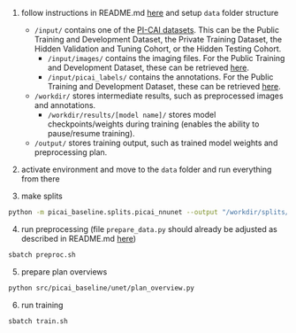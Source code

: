 1) follow instructions in README.md [here](https://github.com/DIAGNijmegen/picai_baseline) and setup `data` folder structure

    - `/input/` contains one of the [PI-CAI datasets](https://pi-cai.grand-challenge.org/DATA/). This can be the Public Training and Development Dataset, the Private Training Dataset, the Hidden Validation and Tuning Cohort, or the Hidden Testing Cohort.
      - `/input/images/` contains the imaging files. For the Public Training and Development Dataset, these can be retrieved [here](https://zenodo.org/record/6624726).
      - `/input/picai_labels/` contains the annotations. For the Public Training and Development Dataset, these can be retrieved [here](https://github.com/DIAGNijmegen/picai_labels).
    - `/workdir/` stores intermediate results, such as preprocessed images and annotations.
      - `/workdir/results/[model name]/` stores model checkpoints/weights during training (enables the ability to pause/resume training).    
    - `/output/` stores training output, such as trained model weights and preprocessing plan.

2) activate environment and move to the `data` folder and run everything from there

3) make splits

```bash
python -m picai_baseline.splits.picai_nnunet --output "/workdir/splits/picai_nnunet"
```

4) run preprocessing (file `prepare_data.py` should already be adjusted as described in README.md [here](https://github.com/DIAGNijmegen/picai_baseline/blob/main/unet_baseline.md))

```bash
sbatch preproc.sh
```

5) prepare plan overviews
```bash
python src/picai_baseline/unet/plan_overview.py
```

6) run training
```bash
sbatch train.sh
```
